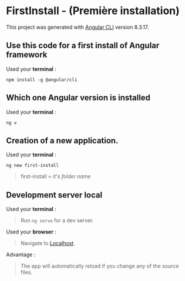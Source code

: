 # FirstInstall - (Première installation)

This project was generated with [Angular CLI](https://github.com/angular/angular-cli) version 8.3.17.

## Use this code for a first install of Angular framework
Used your **terminal** :
```
npm install -g @angular/cli
```

## Which one Angular version is installed
Used your **terminal** :
```
ng v
```

## Creation of a new application.
Used your **terminal** :
```
ng new first-install
```
> first-install = *it's folder name*

## Development server local
Used your **terminal** :
> Run `ng serve` for a dev server.

Used your **browser** :
> Navigate to [Localhost](http://localhost:4200/).

Advantage :
> The app will automatically reload if you change any of the source files.
